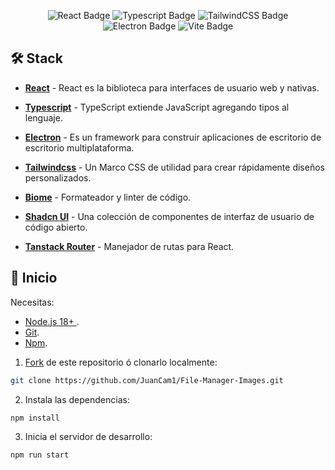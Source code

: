 

<div align="center">

![React Badge](https://img.shields.io/badge/React-20232A?logo=react&logoColor=61DAFB&style=flat)
![Typescript Badge](https://img.shields.io/badge/Typescript-20232A?logo=typescript&logoColor=3178C6&style=flat)
![TailwindCSS Badge](https://img.shields.io/badge/Tailwind_CSS-20232A?logo=tailwind-css&logoColor=38B2AC&style=flat)
![Electron Badge](https://img.shields.io/badge/Electron-20232A?logo=electron&logoColor=2F81FF&style=flat)
![Vite Badge](https://img.shields.io/badge/Vite-20232A?logo=vite&logoColor=646CFF&style=flat)

</div>

## 🛠️ Stack
- [**React**](https://es.react.dev/) - React es la biblioteca para interfaces de usuario web y nativas.

- [**Typescript**](https://www.typescriptlang.org/) - TypeScript extiende JavaScript agregando tipos al lenguaje.

- [**Electron**](https://www.electronjs.org/) - Es un framework para construir aplicaciones de escritorio de escritorio multiplataforma.

- [**Tailwindcss**](https://tailwindcss.com/) - Un Marco CSS de utilidad para crear rápidamente diseños personalizados.

- [**Biome**](https://biomejs.dev/) - Formateador y linter de código.

- [**Shadcn UI**](https://ui.shadcn.com/) - Una colección de componentes de interfaz de usuario de código abierto.

- [**Tanstack Router**](https://tanstack.com/router/) - Manejador de rutas para React.



## 🚀 Inicio

Necesitas:

- [Node.js 18+ ](https://nodejs.org/en/).
- [Git](https://git-scm.com/).
- [Npm](https://www.npmjs.com/).

1. [Fork](https://github.com/JuanCam1/File-Manager-Images.git) de este repositorio ó clonarlo localmente:

```bash
git clone https://github.com/JuanCam1/File-Manager-Images.git
```

2. Instala las dependencias:

```bash
npm install
```

3. Inicia el servidor de desarrollo:

```bash
npm run start
```

